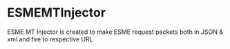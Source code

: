 # ESMEMTInjector
ESME MT Injector is created to make ESME request packets both in JSON & xml and fire to respective URL
